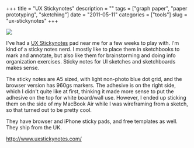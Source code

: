 +++
title = "UX Stickynotes"
description = ""
tags = ["graph paper", "paper prototyping", "sketching"]
date = "2011-05-11"
categories = ["tools"]
slug = "ux-stickynotes"
+++


<div class="tool-screenshot mb1"><a href="http://www.uxstickynotes.com/"><img id="bluga-thumbnail-2786" class="bluga-thumbnail custom" src="/media/bluga/
wt5230d0af1e9be_custom.jpg"/></a></div><p>I've had a <a href="http://www.uxstickynotes.com/">UX Stickynotes</a> pad near me for a few weeks to play with. I'm kind of a sticky notes nerd. I mostly like to place them in sketchbooks to mark and annotate, but also like them for brainstorming and doing info organization exercises. Sticky notes for UI sketches and sketchboards makes sense.</p>

<p>The sticky notes are A5 sized, with light non-photo blue dot grid, and the browser version has 960gs markers. The adhesive is on the right side, which I didn't quite like at first, thinking it made more sense to put the adhesive on the top for white board/wall use. However, I ended up sticking them on the side of my MacBook Air while I was wireframing from a sketch, so that turned out to be pretty cool.</p>

<p>They have browser and iPhone sticky pads, and free templates as well.  They ship from the UK.</p>

  
<p><a href="http://www.uxstickynotes.com/">http://www.uxstickynotes.com/</a></p>
      
